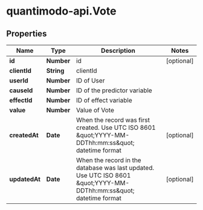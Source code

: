 # quantimodo-api.Vote

## Properties
Name | Type | Description | Notes
------------ | ------------- | ------------- | -------------
**id** | **Number** | id | [optional] 
**clientId** | **String** | clientId | 
**userId** | **Number** | ID of User | 
**causeId** | **Number** | ID of the predictor variable | 
**effectId** | **Number** | ID of effect variable | 
**value** | **Number** | Value of Vote | 
**createdAt** | **Date** | When the record was first created. Use UTC ISO 8601 \&quot;YYYY-MM-DDThh:mm:ss\&quot;  datetime format | [optional] 
**updatedAt** | **Date** | When the record in the database was last updated. Use UTC ISO 8601 \&quot;YYYY-MM-DDThh:mm:ss\&quot;  datetime format | [optional] 


